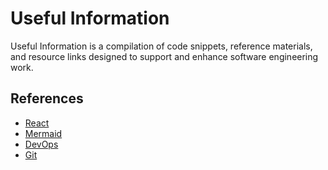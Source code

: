 # Useful Information

Useful Information is a compilation of code snippets, reference materials, and resource links designed to support and enhance software engineering work.


## References

- [React](react/README.md)
- [Mermaid](mermaid/README.md)
- [DevOps](devops/README.md)
- [Git](git/README.md)
